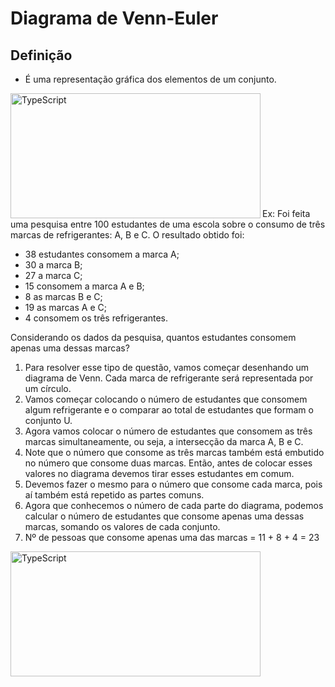 # Diagrama de Venn-Euler

## Definição
- É uma representação gráfica dos elementos de um conjunto.

<div style="display:inline_block">
    <img align="left" height="200" width="400" alt="TypeScript" src="https://static.todamateria.com.br/upload/di/ag/diagrama1.jpg">
</div><br><br><br><br><br><br><br><br><br><br>

Ex: Foi feita uma pesquisa entre 100 estudantes de uma escola sobre o consumo de três marcas de refrigerantes: A, B e C. O resultado obtido foi: 
- 38 estudantes consomem a marca A;
- 30 a marca B;
- 27 a marca C; 
- 15 consomem a marca A e B; 
- 8 as marcas B e C;
- 19 as marcas A e C;
- 4 consomem os três refrigerantes.

Considerando os dados da pesquisa, quantos estudantes consomem apenas uma dessas marcas?

1. Para resolver esse tipo de questão, vamos começar desenhando um diagrama de Venn. Cada marca de refrigerante será representada por um círculo.
2. Vamos começar colocando o número de estudantes que consomem algum refrigerante e o comparar ao total de estudantes que formam o conjunto U.
3. Agora vamos colocar o número de estudantes que consomem as três marcas simultaneamente, ou seja, a intersecção da marca A, B e C. 
4. Note que o número que consome as três marcas também está embutido no número que consome duas marcas. Então, antes de colocar esses valores no diagrama devemos tirar esses estudantes em comum. 
5. Devemos fazer o mesmo para o número que consome cada marca, pois aí também está repetido as partes comuns.
6. Agora que conhecemos o número de cada parte do diagrama, podemos calcular o número de estudantes que consome apenas uma dessas marcas, somando os valores de cada conjunto. 
7. Nº de pessoas que consome apenas uma das marcas = 11 + 8 + 4 = 23

<div style="display:inline_block">
    <img align="left" height="200" width="400" alt="TypeScript" src="https://static.todamateria.com.br/upload/co/nj/conjunto1.gif?auto_optimize=low">
</div>
